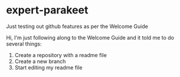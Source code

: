 # expert-parakeet
Just testing out github features as per the Welcome Guide

Hi, I'm just following along to the Welcome Guide and it told me to do several things:
  1. Create a repository with a readme file
  2. Create a new branch 
  3. Start editing my readme file
